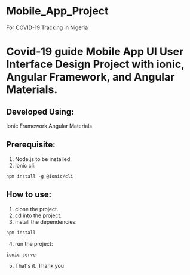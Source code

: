 # Mobile_App_Project
For COVID-19 Tracking in Nigeria

# Covid-19 guide Mobile App UI User Interface Design Project with ionic, Angular Framework, and Angular Materials.

## Developed Using:
Ionic Framework
Angular Materials

## Prerequisite:
1. Node.js to be installed.
2. Ionic cli:
```
npm install -g @ionic/cli
```

## How to use:
1. clone the project.
2. cd into the project.
3. install the dependencies:
```
npm install
```
4. run the project:
```
ionic serve
```
5. That's it. Thank you

